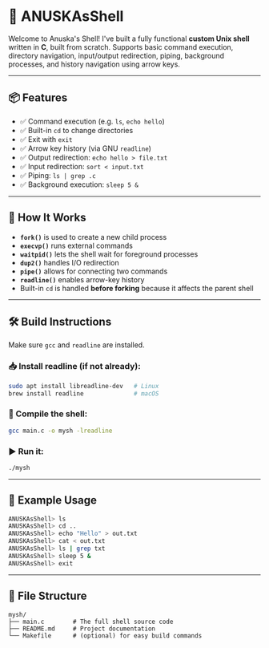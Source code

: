 # 🐚 ANUSKAsShell

Welcome to Anuska's Shell! I've built a fully functional **custom Unix shell** written in **C**, built from scratch. Supports basic command execution, directory navigation, input/output redirection, piping, background processes, and history navigation using arrow keys.

---

## 📦 Features

* ✅ Command execution (e.g. `ls`, `echo hello`)
* ✅ Built-in `cd` to change directories
* ✅ Exit with `exit`
* ✅ Arrow key history (via GNU `readline`)
* ✅ Output redirection: `echo hello > file.txt`
* ✅ Input redirection: `sort < input.txt`
* ✅ Piping: `ls | grep .c`
* ✅ Background execution: `sleep 5 &`

---

## 🧠 How It Works

* **`fork()`** is used to create a new child process
* **`execvp()`** runs external commands
* **`waitpid()`** lets the shell wait for foreground processes
* **`dup2()`** handles I/O redirection
* **`pipe()`** allows for connecting two commands
* **`readline()`** enables arrow-key history
* Built-in `cd` is handled **before forking** because it affects the parent shell

---

## 🛠️ Build Instructions

Make sure `gcc` and `readline` are installed.

### 📥 Install readline (if not already):

```bash
sudo apt install libreadline-dev   # Linux
brew install readline              # macOS
```

### 🔨 Compile the shell:

```bash
gcc main.c -o mysh -lreadline
```

### ▶️ Run it:

```bash
./mysh
```

---

## 🧪 Example Usage

```bash
ANUSKAsShell> ls
ANUSKAsShell> cd ..
ANUSKAsShell> echo "Hello" > out.txt
ANUSKAsShell> cat < out.txt
ANUSKAsShell> ls | grep txt
ANUSKAsShell> sleep 5 &
ANUSKAsShell> exit
```

---

## 📁 File Structure

```
mysh/
├── main.c        # The full shell source code
├── README.md     # Project documentation
└── Makefile      # (optional) for easy build commands
```
